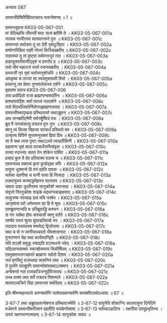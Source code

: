 अध्यायः 067

दमयन्तीप्रेषितैर्विप्रैस्तत्रतत्र नलान्वेषणम् ॥ 1 ॥

दमयन्त्युवाच 	KK03-05-067-001  
मां चेदिच्छसि जीवन्तीं मातः सत्यं ब्रवीमि ते ।	KK03-05-067-001a  
नलस्य नरवीरस्य यतस्वानयने पुनः ॥	KK03-05-067-001c  
दमयन्त्या तथोक्ता तु सा देवी भृशदुःखिता ।	KK03-05-067-002a  
बाष्पेणापिहिता राज्ञी नोत्तरं किञ्चिदब्रवीत् ॥	KK03-05-067-002c  
तदवस्थां तु तां दृष्ट्वा सर्वमन्तःपुरं तदा ।	KK03-05-067-003a  
हाहाभूतमतीवासीद्भृशं च प्ररुरोद ह ॥	KK03-05-067-003c  
ततो भीमं महाराजं भार्या वचनामब्रवीत् ।	KK03-05-067-004a  
दमयन्ती नृप भृशं भर्तारमनुशोचति ॥	KK03-05-067-004c  
अपकृष्य च लज्जां सा स्वयमुक्तवती विभो ।	KK03-05-067-005a  
प्रयतन्तु तव प्रेष्याः पुण्यश्लोकस्य दर्शने ॥	KK03-05-067-005c  
बृहदश्व उवाच 	KK03-05-067-006  
तया प्रचोदितो राजा ब्राह्मणान्वशवर्तिनः ।	KK03-05-067-006a  
प्राश्थापयद्दिशः सर्वा यतध्वं नलदर्शने ॥	KK03-05-067-006c  
ततो विदर्भाधिपतेर्नियोगाद्ब्राह्मणास्तदा ।	KK03-05-067-007a  
दमयन्तीमथापृच्छ्य प्रस्थितास्ते तथाऽब्रुवन् ॥	KK03-05-067-007c  
अथ तानब्रवीद्भैमी सर्वराष्ट्रेष्विदं वचः ।	KK03-05-067-008a  
ब्रूत वै जनसंसत्सु तत्रतत्र पुनः पुनः ॥	KK03-05-067-008c  
क्वनु त्वं कितव च्छित्त्वा वस्त्रार्धं प्रस्थितो मम ।	KK03-05-067-009a  
उत्सृज्य विपिने सुप्तामनुरक्तां प्रियां प्रिय ॥	KK03-05-067-009c  
सा वै यथा त्वया दृष्टा तथाऽऽस्ते त्वत्प्रतीक्षिणी ।	KK03-05-067-010a  
दह्यमाना भृशं बाला वस्त्रार्धेनाभिसंवृता ॥	KK03-05-067-010c  
तस्या रुदन्त्याः सततं तेन शोकेन पार्थिव ।	KK03-05-067-011a  
प्रसादं कुरु वै देव प्रतिवाक्यं वदस्व च ॥	KK03-05-067-011c  
एवमन्यच्च वक्तव्यं कृपां कुर्याद्यथा मयि ।	KK03-05-067-012a  
वायुना धूयमानो हि वनं दहति पावकः ॥	KK03-05-067-012c  
भर्तव्या रक्षणीया च पत्नी पत्या हि नित्यदा ।	KK03-05-067-013a  
तन्नष्टमुभयं कस्माद्धर्मज्ञस्य सतस्तव ॥	KK03-05-067-013c  
ख्यातः प्राज्ञः कुलीनश्च सानुक्रोशो भवान्सदा ।	KK03-05-067-014a  
संवृत्तो निरनुक्रोशः शङ्के मद्भाग्यसङ्क्षयात् ॥	KK03-05-067-014c  
तत्कुरुष्व नरव्याघ्र दयां मयि नरर्षभ ।	KK03-05-067-015a  
आनृशंस्यं परो धर्मस्त्वत्त एव हि मे श्रुतः ॥	KK03-05-067-015c  
एवम्ब्रुवाणान्यदि वः प्रतिब्रूयाद्धि कश्चन ।	KK03-05-067-016a  
स नरः सर्वथा ज्ञेयः कश्चासौ क्वनु वर्तते ॥	KK03-05-067-016c  
यश्चैवं वचनं श्रुत्वा बूयात्प्रतिवचो नरः ।	KK03-05-067-017a  
तदादाय वचस्तस्य ममावेद्यं द्विजोत्तमाः ॥	KK03-05-067-017c  
यथा च वो न जानीयाच्चरतो भीमशासनात् ।	KK03-05-067-018a  
पुनरागमनं चेह तथा कार्यमतन्द्रितैः ॥	KK03-05-067-018c  
यदि वाऽसौ समृद्धः स्याद्यदि वाऽप्यधनो भवेत् ।	KK03-05-067-019a  
यदिऽवाप्यसमर्थः स्याज्ज्ञेयमस्य चिकीर्षितम् ॥	KK03-05-067-019c  
एवमुक्तास्त्वगच्छंस्ते ब्राह्मणाः सर्वतो दिशम् ।	KK03-05-067-020a  
नलं मृगयितुं राजंस्तदा व्यसनिनं तथा ॥	KK03-05-067-020c  
ते पुराणि सराष्ट्राणि ग्रामान्घोषांस्तथाऽऽश्रमान् ।	KK03-05-067-021a  
अन्वेषन्तो नलं राजन्नाधिजग्मुर्दविजातयः ॥	KK03-05-067-021c  
तच्च वाक्यं तथा सर्वे तत्रतत्र विशाम्पते ।	KK03-05-067-022a  
श्रावयाञ्चक्रिरे विप्रा दमयन्त्या यथेरितम् ॥	KK03-05-067-022c  

इति श्रीमन्महाभारते अरण्यपर्वणि नलोपाख्यानपर्वणि सप्तषष्टितमोऽध्यायः ॥ 67 ॥

3-67-7 तथा अब्रुवन्नलान्वेषणाय प्रस्थिताःस्मेति ॥ 3-67-12 वायुनेति शोकाग्निः कालवायुना दिनेदिने वर्धमानो दमयन्तीशरीरवनं दहतीति रूपकेणोक्तम् ॥ 3-67-13 भर्तव्याऽन्नादिना । रक्षणीया दस्युप्रभृतिभ्यः । उभयं रक्षणभरणात्मकम् ॥ 3-67-14 सानुक्रोशः सदयः ॥

